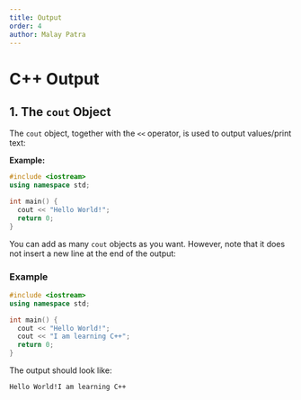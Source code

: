 ```yaml
---
title: Output
order: 4
author: Malay Patra
---
```


# C++ Output

## 1. The `cout` Object

The `cout` object, together with the `<<` operator, is used to output values/print text:

**Example:**

```cpp
#include <iostream>
using namespace std;

int main() {
  cout << "Hello World!";
  return 0;
}
```

You can add as many `cout` objects as you want. However, note that it does not insert a new line at the end of the output:

### Example

```cpp
#include <iostream>
using namespace std;

int main() {
  cout << "Hello World!";
  cout << "I am learning C++";
  return 0;
}
```

The output should look like:
```bash
Hello World!I am learning C++
```